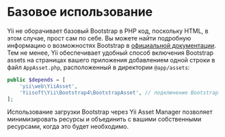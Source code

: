 Базовое использование
===========

Yii не оборачивает базовый Bootstrap в PHP код, поскольку HTML, в этом случае, прост сам по себе. Вы можете найти подробную информацию о возможностях Bootstrap в [официальной документации](https://getbootstrap.com/css/). Тем не менее, Yii обеспечивает удобный способ включения Bootstrap assets на страницах вашего приложения добавлением одной строки в файл `AppAsset.php`, расположенный в директории `@app/assets`:

```php
public $depends = [
    'yii\web\YiiAsset',
    'Yiisoft\Yii\Bootstrap4\BootstrapAsset', // подключение Bootstrap
];
```

Использование загрузки Bootstrap через Yii Asset Manager позволяет минимизировать ресурсы и объединить с вашими собственными ресурсами, когда это будет необходимо.
